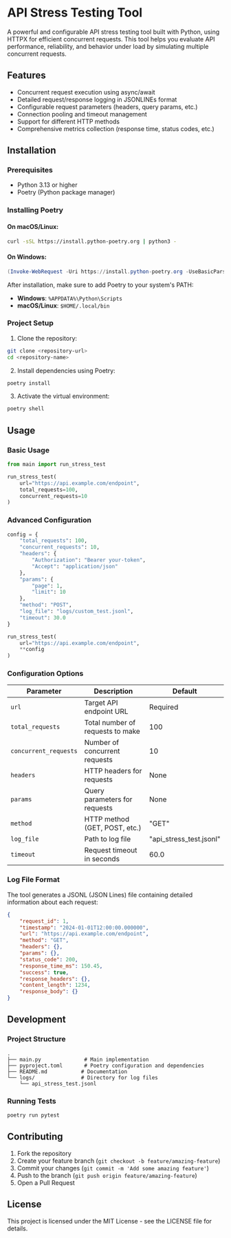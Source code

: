 # API Stress Testing Tool

A powerful and configurable API stress testing tool built with Python, using HTTPX for efficient concurrent requests. This tool helps you evaluate API performance, reliability, and behavior under load by simulating multiple concurrent requests.

## Features

- Concurrent request execution using async/await
- Detailed request/response logging in JSONLINEs format
- Configurable request parameters (headers, query params, etc.)
- Connection pooling and timeout management
- Support for different HTTP methods
- Comprehensive metrics collection (response time, status codes, etc.)

## Installation

### Prerequisites

- Python 3.13 or higher
- Poetry (Python package manager)

### Installing Poetry

#### On macOS/Linux:
```bash
curl -sSL https://install.python-poetry.org | python3 -
```

#### On Windows:
```powershell
(Invoke-WebRequest -Uri https://install.python-poetry.org -UseBasicParsing).Content | python -
```

After installation, make sure to add Poetry to your system's PATH:
- **Windows**: `%APPDATA%\Python\Scripts`
- **macOS/Linux**: `$HOME/.local/bin`

### Project Setup

1. Clone the repository:
```bash
git clone <repository-url>
cd <repository-name>
```

2. Install dependencies using Poetry:
```bash
poetry install
```

3. Activate the virtual environment:
```bash
poetry shell
```

## Usage

### Basic Usage

```python
from main import run_stress_test

run_stress_test(
    url="https://api.example.com/endpoint",
    total_requests=100,
    concurrent_requests=10
)
```

### Advanced Configuration

```python
config = {
    "total_requests": 100,
    "concurrent_requests": 10,
    "headers": {
        "Authorization": "Bearer your-token",
        "Accept": "application/json"
    },
    "params": {
        "page": 1,
        "limit": 10
    },
    "method": "POST",
    "log_file": "logs/custom_test.jsonl",
    "timeout": 30.0
}

run_stress_test(
    url="https://api.example.com/endpoint",
    **config
)
```

### Configuration Options

| Parameter | Description | Default |
|-----------|-------------|---------|
| `url` | Target API endpoint URL | Required |
| `total_requests` | Total number of requests to make | 100 |
| `concurrent_requests` | Number of concurrent requests | 10 |
| `headers` | HTTP headers for requests | None |
| `params` | Query parameters for requests | None |
| `method` | HTTP method (GET, POST, etc.) | "GET" |
| `log_file` | Path to log file | "api_stress_test.jsonl" |
| `timeout` | Request timeout in seconds | 60.0 |

### Log File Format

The tool generates a JSONL (JSON Lines) file containing detailed information about each request:

```json
{
    "request_id": 1,
    "timestamp": "2024-01-01T12:00:00.000000",
    "url": "https://api.example.com/endpoint",
    "method": "GET",
    "headers": {},
    "params": {},
    "status_code": 200,
    "response_time_ms": 150.45,
    "success": true,
    "response_headers": {},
    "content_length": 1234,
    "response_body": {}
}
```

## Development

### Project Structure

```
.
├── main.py              # Main implementation
├── pyproject.toml       # Poetry configuration and dependencies
├── README.md           # Documentation
└── logs/               # Directory for log files
    └── api_stress_test.jsonl
```

### Running Tests

```bash
poetry run pytest
```

## Contributing

1. Fork the repository
2. Create your feature branch (`git checkout -b feature/amazing-feature`)
3. Commit your changes (`git commit -m 'Add some amazing feature'`)
4. Push to the branch (`git push origin feature/amazing-feature`)
5. Open a Pull Request

## License

This project is licensed under the MIT License - see the LICENSE file for details.
